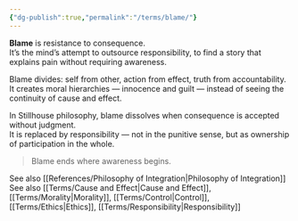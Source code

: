 ```yaml
---
{"dg-publish":true,"permalink":"/terms/blame/"}
---
```




**Blame** is resistance to consequence.  
It’s the mind’s attempt to outsource responsibility, to find a story that explains pain without requiring awareness.

Blame divides: self from other, action from effect, truth from accountability.  
It creates moral hierarchies — innocence and guilt — instead of seeing the continuity of cause and effect.

In Stillhouse philosophy, blame dissolves when consequence is accepted without judgment.  
It is replaced by responsibility — not in the punitive sense, but as ownership of participation in the whole.

> Blame ends where awareness begins.

See also [[References/Philosophy of Integration\|Philosophy of Integration]]
See also [[Terms/Cause and Effect\|Cause and Effect]], [[Terms/Morality\|Morality]], [[Terms/Control\|Control]], [[Terms/Ethics\|Ethics]], [[Terms/Responsibility\|Responsibility]]
